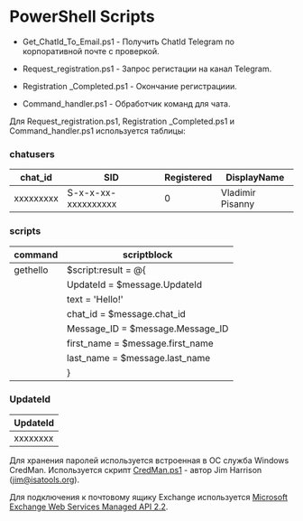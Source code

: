 # PowerShell Scripts

- Get_ChatId_To_Email.ps1 - Получить ChatId Telegram по корпоративной почте с проверкой.

- Request_registration.ps1 - Запрос регистации на канал Telegram.

- Registration _Completed.ps1 - Окончание регистрациии.

- Command_handler.ps1 - Обработчик команд для чата.

Для Request_registration.ps1, Registration _Completed.ps1 и Command_handler.ps1 используется таблицы:

### chatusers

| chat_id | SID               | Registered | DisplayName      |
|---------|-------------------|------------|------------------|
|xxxxxxxxx|S-x-x-xx-xxxxxxxxxx| 0          | Vladimir Pisanny |

### scripts

| command  | scriptblock                              | 
|----------|------------------------------------------|
| gethello |$script:result = @{                       |
|          |        UpdateId = $message.UpdateId      |
|          |        text = 'Hello!'                   |
|          |        chat_id = $message.chat_id        |
|          |        Message_ID = $message.Message_ID  |
|          |        first_name = $message.first_name  |
|          |        last_name  = $message.last_name   |
|          |       }                                  |

### UpdateId

| UpdateId |
|----------|
| xxxxxxxx |

Для хранения паролей используется встроенная в ОС служба Windows CredMan. Используется скрипт [CredMan.ps1][] - автор Jim Harrison (jim@isatools.org). 

Для подключения к почтовому ящику Exchange используется [Microsoft Exchange Web Services Managed API 2.2][].

[CredMan.ps1]: https://gallery.technet.microsoft.com/scriptcenter/PowerShell-Credentials-d44c3cde
[Microsoft Exchange Web Services Managed API 2.2]: http://techgenix.com/microsoft-exchange-web-services-managed-api-22-released/
